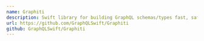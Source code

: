 ```yaml
---
name: Graphiti
description: Swift library for building GraphQL schemas/types fast, safely and easily.
url: https://github.com/GraphQLSwift/Graphiti
github: GraphQLSwift/Graphiti
---
```




